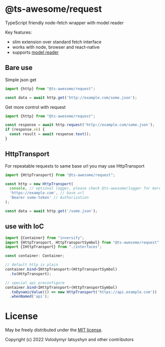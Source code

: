 # @ts-awesome/request

TypeScript friendly node-fetch wrapper with model reader

Key features:

* slim extension over standard fetch interface
* works with node, browser and react-native
* supports [model reader](https://github.com/ts-awesome/model-reader)

## Bare use

Simple json get

```ts
import {http} from "@ts-awesome/request";

const data = await http.get('http://example.com/some.json');
```

Get more control with request

```ts
import {http} from "@ts-awesome/request";

const response = await http.request('http://example.com/some.json');
if (response.ok) {
  const result = await response.text();
}
```

## HttpTransport

For repeatable requests to same base url you may use HttpTransport

```ts
import {HttpTransport} from "@ts-awesome/request";

const http = new HttpTransport(
  console, // optional logger, please check @ts-awesome/logger for more flexibility
  'https://example.com', // base url
  'Bearer some-token' // Authorization
);

const data = await http.get('/some.json');
```

## use with IoC

```ts
import {Container} from "inversify";
import {HttpTransport, HttpTransportSymbol} from "@ts-awesome/request";
import {IHttpTransport} from "./interfaces";

const container: Container;

// default http is plain
container.bind<IHttpTransport>(HttpTransportSymbol)
  .to(HttpTransport);

// special api preconfigure
container.bind<IHttpTransport>(HttpTransportSymbol)
  .toDynamicValue(() => new HttpTransport('https://api.example.com'))
  .whenNamed('api');

```

# License
May be freely distributed under the [MIT license](https://opensource.org/licenses/MIT).

Copyright (c) 2022 Volodymyr Iatsyshyn and other contributors
